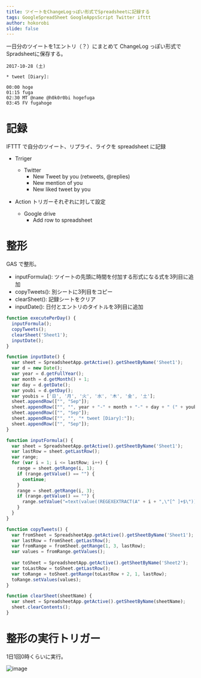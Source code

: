 ```yaml
---
title: ツイートをChangeLogっぽい形式でSpreadsheetに記録する
tags: GoogleSpreadSheet GoogleAppsScript Twitter ifttt
author: hokorobi
slide: false
---
```


一日分のツイートを1エントリ（？）にまとめて ChangeLog っぽい形式でSpradsheetに保存する。

```
2017-10-28 (土)

* tweet [Diary]:

00:00 hoge
01:15 fuga
02:30 MT @name @h0k0r0bi hogefuga
03:45 FV fugahoge
```

# 記録

IFTTT で自分のツイート、リプライ、ライクを spreadsheet に記録

- Trriger
    - Twitter
       - New Tweet by you (retweets, @replies)
       - New mention of you
       - New liked tweet by you

- Action
  トリガーそれぞれに対して設定

    - Google drive
        - Add row to spreadsheet

# 整形

GAS で整形。

- inputFormula(): ツイートの先頭に時間を付加する形式になる式を3列目に追加
- copyTweets(): 別シートに3列目をコピー
- clearSheet(): 記録シートをクリア
- inputDate(): 日付とエントリのタイトルを3列目に追加

```js
function executePerDay() {
  inputFormula();
  copyTweets();
  clearSheet('Sheet1');
  inputDate();
}

function inputDate() {
  var sheet = SpreadsheetApp.getActive().getSheetByName('Sheet1');
  var d = new Date();
  var year = d.getFullYear();
  var month = d.getMonth() + 1;
  var day = d.getDate();
  var youbi = d.getDay();
  var youbis = ['日', '月', '火', '水', '木', '金', '土'];
  sheet.appendRow(["", "Sep"]);
  sheet.appendRow(["", "", year + "-" + month + "-" + day + " (" + youbis[youbi] + ")"]);
  sheet.appendRow(["", "Sep"]);
  sheet.appendRow(["", "", "* tweet [Diary]:"]);
  sheet.appendRow(["", "Sep"]);
}

function inputFormula() {
  var sheet = SpreadsheetApp.getActive().getSheetByName('Sheet1');
  var lastRow = sheet.getLastRow();
  var range;
  for (var i = 1; i <= lastRow; i++) {
    range = sheet.getRange(i, 1);
    if (range.getValue() == "") {
      continue;
    }
    range = sheet.getRange(i, 3);
    if (range.getValue() == "") {
      range.setValue("=text(value((REGEXEXTRACT(A" + i + ",\"[^ ]+$\"))),\"HH:mm \") & B" + i);
    }
  }
}

function copyTweets() {
  var fromSheet = SpreadsheetApp.getActive().getSheetByName('Sheet1');
  var lastRow = fromSheet.getLastRow();
  var fromRange = fromSheet.getRange(1, 3, lastRow);
  var values = fromRange.getValues();
  
  var toSheet = SpreadsheetApp.getActive().getSheetByName('Sheet2');
  var toLastRow = toSheet.getLastRow();
  var toRange = toSheet.getRange(toLastRow + 2, 1, lastRow);
  toRange.setValues(values);
}

function clearSheet(sheetName) {
  var sheet = SpreadsheetApp.getActive().getSheetByName(sheetName);
  sheet.clearContents();
}
```

# 整形の実行トリガー

1日1回0時くらいに実行。

![image](https://qiita-image-store.s3.amazonaws.com/0/24711/fb139f76-6774-595c-adc6-19f9408b87db.png)

